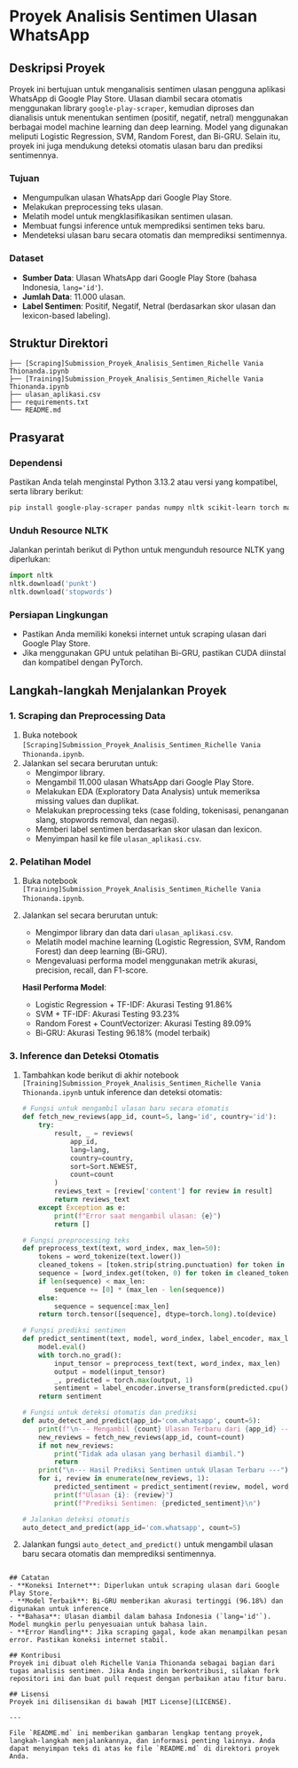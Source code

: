 # Proyek Analisis Sentimen Ulasan WhatsApp

## Deskripsi Proyek
Proyek ini bertujuan untuk menganalisis sentimen ulasan pengguna aplikasi WhatsApp di Google Play Store. Ulasan diambil secara otomatis menggunakan library `google-play-scraper`, kemudian diproses dan dianalisis untuk menentukan sentimen (positif, negatif, netral) menggunakan berbagai model machine learning dan deep learning. Model yang digunakan meliputi Logistic Regression, SVM, Random Forest, dan Bi-GRU. Selain itu, proyek ini juga mendukung deteksi otomatis ulasan baru dan prediksi sentimennya.

### Tujuan
- Mengumpulkan ulasan WhatsApp dari Google Play Store.
- Melakukan preprocessing teks ulasan.
- Melatih model untuk mengklasifikasikan sentimen ulasan.
- Membuat fungsi inference untuk memprediksi sentimen teks baru.
- Mendeteksi ulasan baru secara otomatis dan memprediksi sentimennya.

### Dataset
- **Sumber Data**: Ulasan WhatsApp dari Google Play Store (bahasa Indonesia, `lang='id'`).
- **Jumlah Data**: 11.000 ulasan.
- **Label Sentimen**: Positif, Negatif, Netral (berdasarkan skor ulasan dan lexicon-based labeling).

## Struktur Direktori
```
├── [Scraping]Submission_Proyek_Analisis_Sentimen_Richelle Vania Thionanda.ipynb  
├── [Training]Submission_Proyek_Analisis_Sentimen_Richelle Vania Thionanda.ipynb 
├── ulasan_aplikasi.csv                                                   
├── requirements.txt                                                     
└── README.md                                                    
```

## Prasyarat
### Dependensi
Pastikan Anda telah menginstal Python 3.13.2 atau versi yang kompatibel, serta library berikut:

```bash
pip install google-play-scraper pandas numpy nltk scikit-learn torch matplotlib seaborn wordcloud
```

### Unduh Resource NLTK
Jalankan perintah berikut di Python untuk mengunduh resource NLTK yang diperlukan:
```python
import nltk
nltk.download('punkt')
nltk.download('stopwords')
```

### Persiapan Lingkungan
- Pastikan Anda memiliki koneksi internet untuk scraping ulasan dari Google Play Store.
- Jika menggunakan GPU untuk pelatihan Bi-GRU, pastikan CUDA diinstal dan kompatibel dengan PyTorch.

## Langkah-langkah Menjalankan Proyek

### 1. Scraping dan Preprocessing Data
1. Buka notebook `[Scraping]Submission_Proyek_Analisis_Sentimen_Richelle Vania Thionanda.ipynb`.
2. Jalankan sel secara berurutan untuk:
   - Mengimpor library.
   - Mengambil 11.000 ulasan WhatsApp dari Google Play Store.
   - Melakukan EDA (Exploratory Data Analysis) untuk memeriksa missing values dan duplikat.
   - Melakukan preprocessing teks (case folding, tokenisasi, penanganan slang, stopwords removal, dan negasi).
   - Memberi label sentimen berdasarkan skor ulasan dan lexicon.
   - Menyimpan hasil ke file `ulasan_aplikasi.csv`.

### 2. Pelatihan Model
1. Buka notebook `[Training]Submission_Proyek_Analisis_Sentimen_Richelle Vania Thionanda.ipynb`.
2. Jalankan sel secara berurutan untuk:
   - Mengimpor library dan data dari `ulasan_aplikasi.csv`.
   - Melatih model machine learning (Logistic Regression, SVM, Random Forest) dan deep learning (Bi-GRU).
   - Mengevaluasi performa model menggunakan metrik akurasi, precision, recall, dan F1-score.

   **Hasil Performa Model**:
   - Logistic Regression + TF-IDF: Akurasi Testing 91.86%
   - SVM + TF-IDF: Akurasi Testing 93.23%
   - Random Forest + CountVectorizer: Akurasi Testing 89.09%
   - Bi-GRU: Akurasi Testing 96.18% (model terbaik)


### 3. Inference dan Deteksi Otomatis
1. Tambahkan kode berikut di akhir notebook `[Training]Submission_Proyek_Analisis_Sentimen_Richelle Vania Thionanda.ipynb` untuk inference dan deteksi otomatis:

   ```python
   # Fungsi untuk mengambil ulasan baru secara otomatis
   def fetch_new_reviews(app_id, count=5, lang='id', country='id'):
       try:
           result, _ = reviews(
               app_id,
               lang=lang,
               country=country,
               sort=Sort.NEWEST,
               count=count
           )
           reviews_text = [review['content'] for review in result]
           return reviews_text
       except Exception as e:
           print(f"Error saat mengambil ulasan: {e}")
           return []

   # Fungsi preprocessing teks
   def preprocess_text(text, word_index, max_len=50):
       tokens = word_tokenize(text.lower())
       cleaned_tokens = [token.strip(string.punctuation) for token in tokens if token.strip(string.punctuation)]
       sequence = [word_index.get(token, 0) for token in cleaned_tokens]
       if len(sequence) < max_len:
           sequence += [0] * (max_len - len(sequence))
       else:
           sequence = sequence[:max_len]
       return torch.tensor([sequence], dtype=torch.long).to(device)

   # Fungsi prediksi sentimen
   def predict_sentiment(text, model, word_index, label_encoder, max_len=50):
       model.eval()
       with torch.no_grad():
           input_tensor = preprocess_text(text, word_index, max_len)
           output = model(input_tensor)
           _, predicted = torch.max(output, 1)
           sentiment = label_encoder.inverse_transform(predicted.cpu().numpy())[0]
       return sentiment

   # Fungsi untuk deteksi otomatis dan prediksi
   def auto_detect_and_predict(app_id='com.whatsapp', count=5):
       print(f"\n--- Mengambil {count} Ulasan Terbaru dari {app_id} ---")
       new_reviews = fetch_new_reviews(app_id, count=count)
       if not new_reviews:
           print("Tidak ada ulasan yang berhasil diambil.")
           return
       print("\n--- Hasil Prediksi Sentimen untuk Ulasan Terbaru ---")
       for i, review in enumerate(new_reviews, 1):
           predicted_sentiment = predict_sentiment(review, model, word_index, label_encoder)
           print(f"Ulasan {i}: {review}")
           print(f"Prediksi Sentimen: {predicted_sentiment}\n")

   # Jalankan deteksi otomatis
   auto_detect_and_predict(app_id='com.whatsapp', count=5)
   ```

3. Jalankan fungsi `auto_detect_and_predict()` untuk mengambil ulasan baru secara otomatis dan memprediksi sentimennya.
```

## Catatan
- **Koneksi Internet**: Diperlukan untuk scraping ulasan dari Google Play Store.
- **Model Terbaik**: Bi-GRU memberikan akurasi tertinggi (96.18%) dan digunakan untuk inference.
- **Bahasa**: Ulasan diambil dalam bahasa Indonesia (`lang='id'`). Model mungkin perlu penyesuaian untuk bahasa lain.
- **Error Handling**: Jika scraping gagal, kode akan menampilkan pesan error. Pastikan koneksi internet stabil.

## Kontribusi
Proyek ini dibuat oleh Richelle Vania Thionanda sebagai bagian dari tugas analisis sentimen. Jika Anda ingin berkontribusi, silakan fork repositori ini dan buat pull request dengan perbaikan atau fitur baru.

## Lisensi
Proyek ini dilisensikan di bawah [MIT License](LICENSE).

---

File `README.md` ini memberikan gambaran lengkap tentang proyek, langkah-langkah menjalankannya, dan informasi penting lainnya. Anda dapat menyimpan teks di atas ke file `README.md` di direktori proyek Anda.
